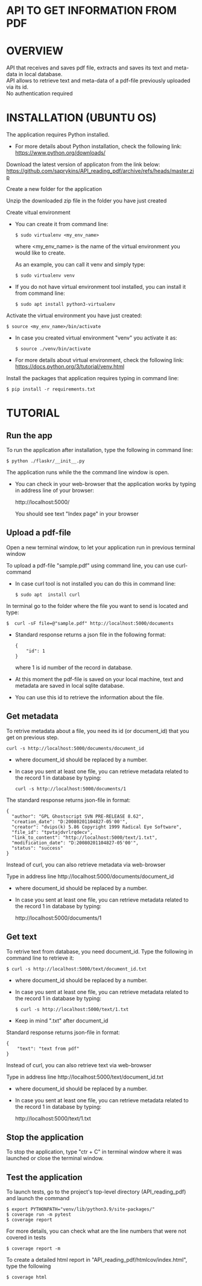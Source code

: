 # API TO GET INFORMATION FROM PDF

# OVERVIEW
API that receives and saves pdf file, extracts and saves its text and meta-data in local database.  
API allows to retrieve text and meta-data of a pdf-file previously uploaded via its id.  
No authentication required

# INSTALLATION (UBUNTU OS)

The application requires Python installed.  

 * For more details about Python installation, check the following link:  
 https://www.python.org/downloads/  

Download the latest version of applicaton from the link below:  
https://github.com/saprykins/API_reading_pdf/archive/refs/heads/master.zip  

Create a new folder for the application  

Unzip the downloaded zip file in the folder you have just created  

Create vitual environment  

* You can create it from command line:  
  ```
  $ sudo virtualenv <my_env_name>
  ```
  where <my_env_name> is the name of the virtual environment you would like to create.  

  As an example, you can call it venv and simply type: 
  ```
  $ sudo virtualenv venv
  ```
* If you do not have virtual environment tool installed, you can install it from command line:    
  ```
  $ sudo apt install python3-virtualenv
  ```

Activate the virtual environment you have just created: 
```
$ source <my_env_name>/bin/activate
```
* In case you created virtual environment "venv" you activate it as:  
  ```
  $ source ./venv/bin/activate
  ```

* For more details about virtual environment, check the following link:  
  https://docs.python.org/3/tutorial/venv.html  

Install the packages that application requires typing in command line:  
```
$ pip install -r requirements.txt
```

# TUTORIAL

## Run the app  

To run the application after installation, type the following in command line:  
```
$ python ./flaskr/__init__.py
```
The application runs while the the command line window is open.  

* You can check in your web-browser that the application works by typing in address line of your browser:  

  http://localhost:5000/  

  You should see text "Index page" in your browser

## Upload a pdf-file  

Open a new terminal window, to let your application run in previous terminal window  

To upload a pdf-file "sample.pdf" using command line, you can use curl-command  

* In case curl tool is not installed you can do this in command line:  
  ```
  $ sudo apt  install curl   
  ```

In terminal go to the folder where the file you want to send is located and type:  
```
$  curl -sF file=@"sample.pdf" http://localhost:5000/documents
```
* Standard response returns a json file in the following format:  
  ```
  {
      "id": 1
  }
  ```
  where 1 is id number of the record in database.  

* At this moment the pdf-file is saved on your local machine, text and metadata are saved in local sqlite database.  

* You can use this id to retrieve the information about the file.  

## Get metadata  

To retrive metadata about a file, you need its id (or document_id) that you get on previous step.  
```
curl -s http://localhost:5000/documents/document_id
```
* where document_id should be replaced by a number.  

* In case you sent at least one file, you can retrieve metadata related to the record 1 in database by typing:  
  ```
  curl -s http://localhost:5000/documents/1
  ```
  
The standard response returns json-file in format:
```
{
  "author": "GPL Ghostscript SVN PRE-RELEASE 8.62",
  "creation_date": "D:20080201104827-05'00'",
  "creator": "dvips(k) 5.86 Copyright 1999 Radical Eye Software",
  "file_id": "tpvtajdvrlrqdecv",
  "link_to_content": "http://localhost:5000/text/1.txt",
  "modification_date": "D:20080201104827-05'00'",
  "status": "success"
}
```

Instead of curl, you can also retrieve metadata via web-browser  

Type in address line http://localhost:5000/documents/document_id 

* where document_id should be replaced by a number.  

* In case you sent at least one file, you can retrieve metadata related to the record 1 in database by typing:  

  http://localhost:5000/documents/1  

## Get text  

To retrive text from database, you need document_id. Type the following in command line to retrieve it:  
```
$ curl -s http://localhost:5000/text/document_id.txt
```
* where document_id should be replaced by a number.  

* In case you sent at least one file, you can retrieve metadata related to the record 1 in database by typing:  
  ```
  $ curl -s http://localhost:5000/text/1.txt
  ```
* Keep in mind ".txt" after document_id

Standard response returns json-file in format:  
```
{
    "text": "text from pdf"
}
```

Instead of curl, you can also retrieve text via web-browser  

Type in address line http://localhost:5000/text/document_id.txt 

* where document_id should be replaced by a number.  

* In case you sent at least one file, you can retrieve metadata related to the record 1 in database by typing:  

  http://localhost:5000/text/1.txt  

## Stop the application

To stop the application, type "ctr + C" in terminal window where it was launched or close the terminal window.  


## Test the application
To launch tests, go to the project's top-level directory (API_reading_pdf)  
and launch the command  
```
$ export PYTHONPATH="venv/lib/python3.9/site-packages/"
$ coverage run -m pytest
$ coverage report
```
For more details, you can check what are the line numbers that were not covered in tests
```
$ coverage report -m
```
To create a detailed html report in "API_reading_pdf/htmlcov/index.html", type the following
```
$ coverage html
```



<!---
step-by-step instructions for using APIs to accomplish specific tasks or workflows with detailed explanations about using the endpoints and parameters in each function call or method invocation.

can get pdf or PDF files

when no you send not pdf
{
# "status":500,
"error_message":"the file-type you send is not pdf",
}

for docs, you can include advice to use gitk ou git log --graph to show commits

# REFERENCE
structure, parameters, and return values for each function or method in an API.

it creates a folder if it doesn't exist
-->

<!---
if not ubuntu
do i need python
-->